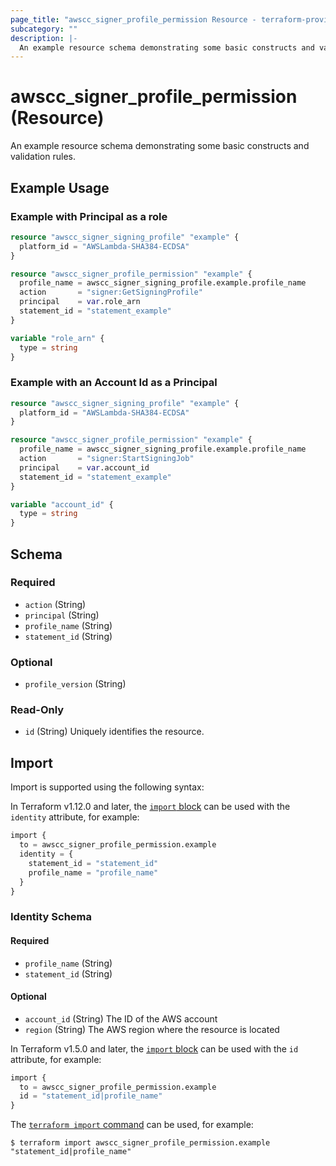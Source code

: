 ```yaml
---
page_title: "awscc_signer_profile_permission Resource - terraform-provider-awscc"
subcategory: ""
description: |-
  An example resource schema demonstrating some basic constructs and validation rules.
---
```


# awscc_signer_profile_permission (Resource)

An example resource schema demonstrating some basic constructs and validation rules.

## Example Usage

### Example with Principal as a role

```terraform
resource "awscc_signer_signing_profile" "example" {
  platform_id = "AWSLambda-SHA384-ECDSA"
}

resource "awscc_signer_profile_permission" "example" {
  profile_name = awscc_signer_signing_profile.example.profile_name
  action       = "signer:GetSigningProfile"
  principal    = var.role_arn
  statement_id = "statement_example"
}

variable "role_arn" {
  type = string
}
```

### Example with an Account Id as a Principal

```terraform
resource "awscc_signer_signing_profile" "example" {
  platform_id = "AWSLambda-SHA384-ECDSA"
}

resource "awscc_signer_profile_permission" "example" {
  profile_name = awscc_signer_signing_profile.example.profile_name
  action       = "signer:StartSigningJob"
  principal    = var.account_id
  statement_id = "statement_example"
}

variable "account_id" {
  type = string
}
```

<!-- schema generated by tfplugindocs -->
## Schema

### Required

- `action` (String)
- `principal` (String)
- `profile_name` (String)
- `statement_id` (String)

### Optional

- `profile_version` (String)

### Read-Only

- `id` (String) Uniquely identifies the resource.

## Import

Import is supported using the following syntax:

In Terraform v1.12.0 and later, the [`import` block](https://developer.hashicorp.com/terraform/language/import) can be used with the `identity` attribute, for example:

```terraform
import {
  to = awscc_signer_profile_permission.example
  identity = {
    statement_id = "statement_id"
    profile_name = "profile_name"
  }
}
```

<!-- schema generated by tfplugindocs -->
### Identity Schema

#### Required

- `profile_name` (String)
- `statement_id` (String)

#### Optional

- `account_id` (String) The ID of the AWS account
- `region` (String) The AWS region where the resource is located

In Terraform v1.5.0 and later, the [`import` block](https://developer.hashicorp.com/terraform/language/import) can be used with the `id` attribute, for example:

```terraform
import {
  to = awscc_signer_profile_permission.example
  id = "statement_id|profile_name"
}
```

The [`terraform import` command](https://developer.hashicorp.com/terraform/cli/commands/import) can be used, for example:

```shell
$ terraform import awscc_signer_profile_permission.example "statement_id|profile_name"
```